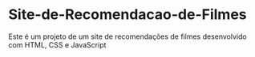 # Site-de-Recomendacao-de-Filmes
 Este é um projeto de um site de recomendações de filmes desenvolvido com HTML, CSS e JavaScript
 
